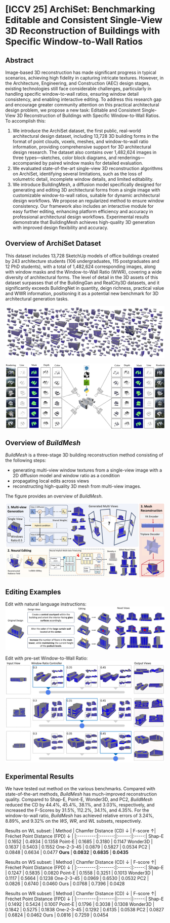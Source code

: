 # \[ICCV 25\] ArchiSet: Benchmarking Editable and Consistent Single-View 3D Reconstruction of Buildings with Specific Window-to-Wall Ratios

## Abstract

Image-based 3D reconstruction has made significant progress in typical scenarios, achieving high fidelity in capturing intricate textures. However, in the Architecture, Engineering, and Construction (AEC) design stages, existing technologies still face considerable challenges, particularly in handling specific window-to-wall ratios, ensuring window detail consistency, and enabling interactive editing. To address this research gap and encourage greater community attention on this practical architectural design problem, we propose a new task: Editable and Consistent Single-View 3D Reconstruction of Buildings with Specific Window-to-Wall Ratios. To accomplish this: 
1) We introduce the ArchiSet dataset, the first public, real-world architectural design dataset, including 13,728 3D building forms in the format of point clouds, voxels, meshes, and window-to-wall ratio information, providing comprehensive support for 3D architectural design research. The dataset also contains over 1,482,624 images in three types—sketches, color block diagrams, and renderings—accompanied by paired window masks for detailed evaluation. 
2) We evaluated state-of-the-art single-view 3D reconstruction algorithms on ArchiSet, identifying several limitations, such as the loss of volumetric detail, incomplete window details, and limited editability. 
3) We introduce BuildingMesh, a diffusion model specifically designed for generating and editing 3D architectural forms from a single image with customizable window-to-wall ratios, suitable for dynamic architectural design workflows. We propose an regularized method to ensure window consistency. Our framework also includes an interactive module for easy further editing, enhancing platform efficiency and accuracy in professional architectural design workflows. Experimental results demonstrate that BuildingMesh achieves high-quality 3D generation with improved design flexibility and accuracy.

## Overview of ArchiSet Dataset

This dataset includes 13,728 SketchUp models of office buildings created by 243 architecture students (106 undergraduates, 115 postgraduates and 12 PhD students), with a total of 1,482,624 corresponding images, along with window masks and  the Window-to-Wall Ratio (WWR), covering a wide diversity of architectural forms. The level of detail in the 3D assets of this dataset surpasses that of the BuildingGan and RealCity3D datasets, and it significantly exceeds BuildingNet in quantity, deign richness, practical value and WWR information, positioning it as a potential new benchmark for 3D architectural generation tasks.

![preview](assets/dataset_preview.png)

![dataset_overview](assets/dataset_overview.png)

## Overview of *BuildMesh*

*BuildMesh* is a three-stage 3D building reconstruction method consisting of the following steps:
- generating multi-view window textures from a single-view image with a 2D diffusion model and window ratio as a condition
- propagating local edits across views
- reconstructing high-quality 3D mesh from multi-view images.

The figure provides an overview of *BuildMesh*.

![teaser](assets/teaser.png)

## Editing Examples

Edit with natural language instructions:
![editing_example](assets/editing_example.png)

Edit with pre-set Window-to-Wall Ratio:
![window_control](assets/window_control.png)


## Experimental Results

We have tested out method on the various benchmarks. Compared with state-of-the-art methods, *BuildMesh* has much-improved reconstruction quality. Compared to Shap-E, Point-E, Wonder3D, and PC2, *BuildMesh* reduced the CD by 44.4\%, 45.4\%, 38.1\%, and 3.03\%, respectively, and increased the F-Scores by 31.5\%, 112.2\%, 34.1\%, and 4.35\%. For the window-to-wall ratio,  *BuildMesh* has achieved relative errors of 3.24\%, 8.89\%, and 9.32\% on the *WS*, *WR*, and *WL* subsets, respectively.

Results on WL subset:
|  Method  | Chamfer Distance (CD) $\downarrow$ | F-score $\uparrow$| Fréchet Point Distance (FPD) $\downarrow$ | 
|:---------:|:-------:|:------:|:-----:|
Shap-E     | 0.1652 | 0.4934 | 0.1358
Point-E    | 0.1685 | 0.3180 | 0.1147
Wonder3D   | 0.1637 | 0.5403 | 0.1552
One-2-3-45 | 0.0879 | 0.5827 | 0.0534
PC2        | 0.0848 | 0.6634 | 0.0477
**Ours**       | **0.0832** | **0.6835** | **0.0435**

Results on WS subset:
|  Method  | Chamfer Distance (CD) $\downarrow$ | F-score $\uparrow$| Fréchet Point Distance (FPD) $\downarrow$ | 
|:---------:|:-------:|:------:|:-----:|
Shap-E     | 0.1247 | 0.5835 | 0.0820
Point-E    | 0.1558 | 0.3251 | 0.1013
Wonder3D   | 0.1117 | 0.5664 | 0.1238
One-2-3-45 | 0.0969 | 0.6530 | 0.0532
PC2        | 0.0826 | 0.6740 | 0.0460
Ours       | 0.0768 | 0.7396 | 0.0428


Results on WR subset:
|  Method  | Chamfer Distance (CD) $\downarrow$ | F-score $\uparrow$| Fréchet Point Distance (FPD) $\downarrow$ | 
|:---------:|:-------:|:------:|:-----:|
Shap-E     | 0.1492 | 0.5424 | 0.1007 
Point-E    | 0.1796 | 0.3038 | 0.1308 
Wonder3D   | 0.1842 | 0.5275 | 0.1838 
One-2-3-45 | 0.1292 | 0.6135 | 0.0538 
PC2        | 0.0827 | 0.6824 | 0.0462 
Ours       | 0.0816 | 0.7259 | 0.0454